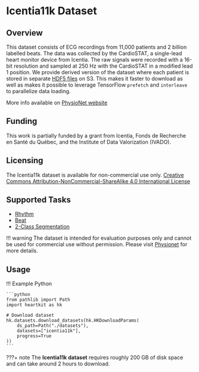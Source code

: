 # Icentia11k Dataset

## <span class="sk-h2-span">Overview</span>

This dataset consists of ECG recordings from 11,000 patients and 2 billion labelled beats. The data was collected by the CardioSTAT, a single-lead heart monitor device from Icentia. The raw signals were recorded with a 16-bit resolution and sampled at 250 Hz with the CardioSTAT in a modified lead 1 position. We provide derived version of the dataset where each patient is stored in separate [HDF5 files](https://www.hdfgroup.org/solutions/hdf5/) on S3. This makes it faster to download as well as makes it possible to leverage TensorFlow `prefetch` and `interleave` to parallelize data loading.

More info available on [PhysioNet website](https://physionet.org/content/icentia11k-continuous-ecg/1.0)

## <span class="sk-h2-span">Funding</span>

This work is partially funded by a grant from Icentia, Fonds de Recherche en Santé du Québec, and the Institute of Data Valorization (IVADO).

## <span class="sk-h2-span">Licensing</span>

The Icentia11k dataset is available for non-commercial use only.
[Creative Commons Attribution-NonCommercial-ShareAlike 4.0 International License](https://physionet.org/content/icentia11k-continuous-ecg/view-license/1.0/)

## <span class="sk-h2-span">Supported Tasks</span>

* [Rhythm](../tasks/rhythm.md)
* [Beat](../tasks/beat.md)
* [2-Class Segmentation](../tasks/segmentation.md)

!!! warning
    The dataset is intended for evaluation purposes only and cannot be used for commercial use without permission. Please visit [Physionet](https://physionet.org/content/icentia11k-continuous-ecg/1.0) for more details.

## <span class="sk-h2-span">Usage</span>

!!! Example Python

    ```python
    from pathlib import Path
    import heartkit as hk

    # Download dataset
    hk.datasets.download_datasets(hk.HKDownloadParams(
        ds_path=Path("./datasets"),
        datasets=["icentia11k"],
        progress=True
    ))
    ```

???+ note
    The __Icentia11k dataset__ requires roughly 200 GB of disk space and can take around 2 hours to download.
